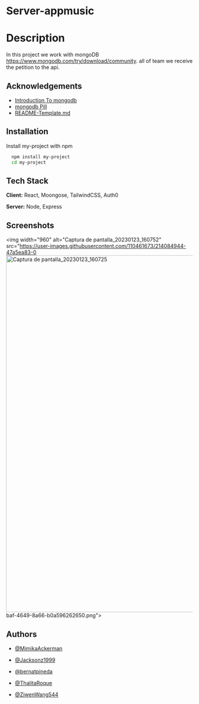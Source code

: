 
# Server-appmusic 

# Description
In this project we work with mongoDB https://www.mongodb.com/try/download/community. 
all of team we receive the petition to the api.

## Acknowledgements

 - [Introduction To mongodb](https://github.com/assembler-institute/mongodb-intro-workshop.git)
 - [mongodb Pill](https://github.com/assembler-institute/mongodb-pill.git)
 - [README-Template.md](https://gist.github.com/PurpleBooth/109311bb0361f32d87a2)


## Installation

Install my-project with npm

```bash
  npm install my-project
  cd my-project
```
    
## Tech Stack

**Client:** React, Moongose, TailwindCSS, Auth0

**Server:** Node, Express

## Screenshots

<img width="960" alt="Captura de pantalla_20230123_160752" src="https://user-images.githubusercontent.com/110461673/214084944-47a5ea83-0<img width="960" alt="Captura de pantalla_20230123_160725" src="https://user-images.githubusercontent.com/110461673/214084997-2c76f40b-54f1-4c59-9115-d08d5afe8cee.png">
baf-4649-8a66-b0a596262650.png">

## Authors

- [@MimikaAckerman](https://github.com/MimikaAckerman)

- [@Jacksonz1999](https://github.com/Jacksonz1999)

- [@bernatpineda](https://github.com/bernatpineda)

- [@ThalitaRoque](https://github.com/ThalitaRoque)

- [@ZiwenWang544](https://github.com/ZiwenWang544)
